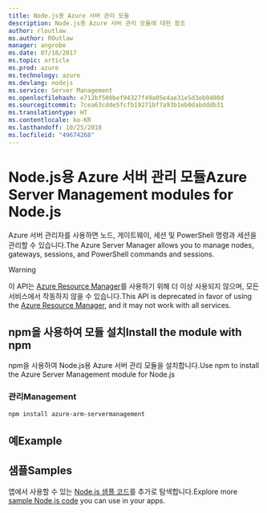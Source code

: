 ```yaml
---
title: Node.js용 Azure 서버 관리 모듈
description: Node.js용 Azure 서버 관리 모듈에 대한 참조
author: rloutlaw
ms.author: ROutlaw
manager: angrobe
ms.date: 07/18/2017
ms.topic: article
ms.prod: azure
ms.technology: azure
ms.devlang: nodejs
ms.service: Server Management
ms.openlocfilehash: e712bf500bef94327f49a05e4ae31e5d3eb0400d
ms.sourcegitcommit: 7cea63cdde5fcfb19271bf7a93b1eb0dabdddb31
ms.translationtype: HT
ms.contentlocale: ko-KR
ms.lasthandoff: 10/25/2018
ms.locfileid: "49674268"
---
```

# <a name="azure-server-management-modules-for-nodejs"></a><span data-ttu-id="5c4c3-103">Node.js용 Azure 서버 관리 모듈</span><span class="sxs-lookup"><span data-stu-id="5c4c3-103">Azure Server Management modules for Node.js</span></span>

<span data-ttu-id="5c4c3-104">Azure 서버 관리자를 사용하면 노드, 게이트웨이, 세션 및 PowerShell 명령과 세션을 관리할 수 있습니다.</span><span class="sxs-lookup"><span data-stu-id="5c4c3-104">The Azure Server Manager allows you to manage nodes, gateways, sessions, and PowerShell commands and sessions.</span></span>

> [!WARNING]
> <span data-ttu-id="5c4c3-105">이 API는 [Azure Resource Manager](/javascript/api/overview/azure/resources)를 사용하기 위해 더 이상 사용되지 않으며, 모든 서비스에서 작동하지 않을 수 있습니다.</span><span class="sxs-lookup"><span data-stu-id="5c4c3-105">This API is deprecated in favor of using the [Azure Resource Manager](/javascript/api/overview/azure/resources), and it may not work with all services.</span></span>

## <a name="install-the-module-with-npm"></a><span data-ttu-id="5c4c3-106">npm을 사용하여 모듈 설치</span><span class="sxs-lookup"><span data-stu-id="5c4c3-106">Install the module with npm</span></span>

<span data-ttu-id="5c4c3-107">npm을 사용하여 Node.js용 Azure 서버 관리 모듈을 설치합니다.</span><span class="sxs-lookup"><span data-stu-id="5c4c3-107">Use npm to install the Azure Server Management module for Node.js</span></span>

### <a name="management"></a><span data-ttu-id="5c4c3-108">관리</span><span class="sxs-lookup"><span data-stu-id="5c4c3-108">Management</span></span>

```bash
npm install azure-arm-servermanagement
```

## <a name="example"></a><span data-ttu-id="5c4c3-109">예</span><span class="sxs-lookup"><span data-stu-id="5c4c3-109">Example</span></span>

## <a name="samples"></a><span data-ttu-id="5c4c3-110">샘플</span><span class="sxs-lookup"><span data-stu-id="5c4c3-110">Samples</span></span>

<span data-ttu-id="5c4c3-111">앱에서 사용할 수 있는 [Node.js 샘플 코드](https://azure.microsoft.com/resources/samples/?platform=nodejs)를 추가로 탐색합니다.</span><span class="sxs-lookup"><span data-stu-id="5c4c3-111">Explore more [sample Node.js code](https://azure.microsoft.com/resources/samples/?platform=nodejs) you can use in your apps.</span></span>